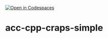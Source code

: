 [![Open in Codespaces](https://classroom.github.com/assets/launch-codespace-7f7980b617ed060a017424585567c406b6ee15c891e84e1186181d67ecf80aa0.svg)](https://classroom.github.com/open-in-codespaces?assignment_repo_id=15015135)
# acc-cpp-craps-simple